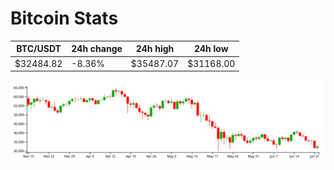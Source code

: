 # Bitcoin Stats

BTC/USDT|24h change|24h high|24h low|
|---|---|---|---|
|$32484.82|-8.36%|$35487.07|$31168.00|

<img src="./chart.svg">

